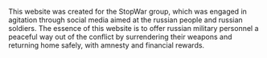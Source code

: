 This website was created for the StopWar group, which was engaged in agitation through social media aimed at the russian people and russian soldiers. The essence of this website is to offer russian military personnel a peaceful way out of the conflict by surrendering their weapons and returning home safely, with amnesty and financial rewards.